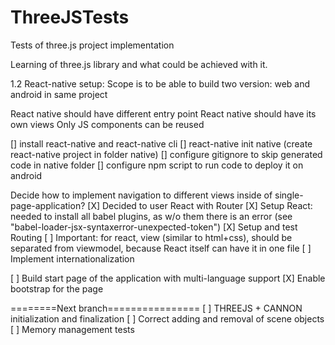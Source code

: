 # ThreeJSTests
Tests of three.js project implementation

Learning of three.js library and what could be achieved with it.

1.2 React-native setup:
Scope is to be able to build two version: web and android in same project

React native should have different entry point
React native should have its own views
Only JS components can be reused

[] install react-native and react-native cli
[] react-native init native (create react-native project in folder native)
[] configure gitignore to skip generated code in native folder
[] configure npm script to run code to deploy it on android



Decide how to implement navigation to different views inside of single-page-application?
[X] Decided to user React with Router
[X] Setup React: needed to install all babel plugins, as w/o them there is an error (see "babel-loader-jsx-syntaxerror-unexpected-token")
[X] Setup and test Routing
[ ] Important: for react, view (similar to html+css), should be separated from viewmodel, because React itself can have it in one file
[ ] Implement internationalization

[ ] Build start page of the application with multi-language support
[X] Enable bootstrap for the page

========Next branch================
[ ] THREEJS + CANNON initialization and finalization
[ ] Correct adding and removal of scene objects
[ ] Memory management tests


